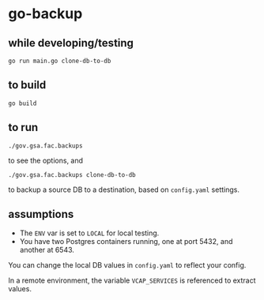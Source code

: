 # go-backup

## while developing/testing

```
go run main.go clone-db-to-db
```

## to build

```
go build
```

## to run

```
./gov.gsa.fac.backups
```

to see the options, and

```
./gov.gsa.fac.backups clone-db-to-db
```

to backup a source DB to a destination, based on `config.yaml` settings.

## assumptions

* The `ENV` var is set to `LOCAL` for local testing.
* You have two Postgres containers running, one at port 5432, and another at 6543. 

You can change the local DB values in `config.yaml` to reflect your config.

In a remote environment, the variable `VCAP_SERVICES` is referenced to extract values.

